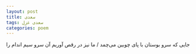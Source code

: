 ```yaml
---
layout: post
title: سعدی
tags: سعدی غزل
categories: poem
---
```


جایی که سرو بوستان با پای چوبین می‌چمد / ما نیز در رقص آوریم آن سرو سیم اندام را
